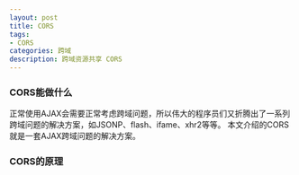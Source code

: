 ```yaml
---
layout: post
title: CORS
tags:
- CORS
categories: 跨域
description: 跨域资源共享 CORS 
---
```


<!-- more -->
### CORS能做什么
正常使用AJAX会需要正常考虑跨域问题，所以伟大的程序员们又折腾出了一系列跨域问题的解决方案，如JSONP、flash、ifame、xhr2等等。
本文介绍的CORS就是一套AJAX跨域问题的解决方案。

### CORS的原理




